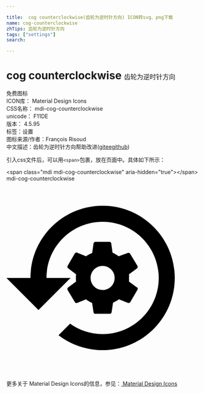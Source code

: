 ```yaml
---

title:  cog counterclockwise(齿轮为逆时针方向) ICON转svg、png下载
name: cog-counterclockwise
zhTips: 齿轮为逆时针方向
tags: ["settings"]
search: 

---
```


# cog counterclockwise  <small style="font-size: 60%;font-weight: 100">齿轮为逆时针方向</small>


<div class="detail-page">
<p>
<span><span class="badge-success badge">免费图标</span> </span>
<br/>
<span>
ICON库：
<span class="badge-secondary badge">Material Design Icons</span> 
</span>
<br/>
<span>
CSS名称：
<span class="badge-secondary badge">mdi-cog-counterclockwise</span> 
</span>
<br/>
<span>
unicode：
<span class="badge-secondary badge">F11DE</span> 
<copy-btn content='F11DE' btn-title=""></copy-btn>
<copy-btn :content='String.fromCodePoint(parseInt("F11DE", 16))' btn-title="复制U"></copy-btn>
</span>
<br/>
<span>
版本：
<span class="badge-secondary badge">4.5.95</span> 
</span><br/><span>标签：<span class="badge-light badge"><router-link to="/tags/settings.html">设置</router-link></span></span>
<br/>
<span>图标来源/作者：<span class="badge-light badge">François Risoud</span></span> 
<br/>
<span class="zh-detail">中文描述：<span class="badge-primary badge">齿轮为逆时针方向</span><span class="help-link"><span>帮助改进</span>(<a href="https://gitee.com/liuwave/icon-helper/edit/master/json/material/cog-counterclockwise.json" target="_blank" rel="noopener noreferrer">gitee</a><a href="https://github.com/liuwave/icon-helper/edit/master/json/material/cog-counterclockwise.json" target="_blank" rel="noopener noreferrer">github</a></span>)</span><br/>
</p>
</div>
<div class="alert alert-dark">
  <i class="mdi mdi-cog-counterclockwise mdi-48px"></i>
  <i class="mdi mdi-cog-counterclockwise mdi-36px"></i>
  <i class="mdi mdi-cog-counterclockwise mdi-24px"></i>
  <i class="mdi mdi-cog-counterclockwise mdi-18px"></i>
</div>
<div>
  <p>引入css文件后，可以用<code>&lt;span&gt;</code>包裹，放在页面中。具体如下所示：    
  </p>
  <div class="alert alert-primary" style="font-size: 14px">
    &lt;span class="mdi mdi-cog-counterclockwise" aria-hidden="true"&gt;&lt;/span&gt;
    <copy-btn content='<span class="mdi mdi-cog-counterclockwise" aria-hidden="true"></span>'></copy-btn>
  </div>
  <div class="alert alert-secondary">
    <i class="mdi mdi-cog-counterclockwise"
    style="font-size: 24px"
    aria-hidden="true"></i> mdi-cog-counterclockwise
    <copy-btn content="mdi-cog-counterclockwise" btn-title="复制图标名称"></copy-btn>
  </div>
</div>
<div id="svg" class="svg-wrap">
<svg xmlns="http://www.w3.org/2000/svg" viewBox="0 0 24 24"><path d="M12 3C7.03 3 3 7.03 3 12H0L4 16L8 12H5C5 8.13 8.13 5 12 5S19 8.13 19 12 15.87 19 12 19C10.55 19 9.13 18.54 7.94 17.7L6.5 19.14C8.08 20.34 10 21 12 21C16.97 21 21 16.97 21 12S16.97 3 12 3M16.29 13.19L15.29 12.45C15.3 12.3 15.3 12.15 15.29 12C15.31 11.85 15.31 11.7 15.29 11.55L16.29 10.81C16.37 10.74 16.4 10.62 16.35 10.5L15.44 9C15.39 8.89 15.26 8.84 15.15 8.88L14 9.3C13.77 9.12 13.5 8.97 13.24 8.85L13.07 7.67C13.05 7.57 12.96 7.5 12.86 7.5H11.1C11 7.5 10.89 7.58 10.87 7.69L10.7 8.88C10.43 9 10.17 9.13 9.93 9.3L8.81 8.85C8.71 8.81 8.59 8.85 8.53 8.95L7.63 10.5C7.58 10.61 7.6 10.72 7.69 10.79L8.69 11.55C8.66 11.85 8.66 12.15 8.69 12.45L7.69 13.19C7.61 13.26 7.58 13.38 7.63 13.5L8.53 15C8.58 15.11 8.7 15.16 8.81 15.12L9.93 14.67C10.16 14.85 10.42 15 10.69 15.12L10.87 16.3C10.89 16.41 11 16.5 11.1 16.47H12.9C13 16.47 13.11 16.39 13.12 16.28L13.3 15.09C13.56 14.97 13.81 14.83 14.05 14.67L15.18 15.12C15.28 15.12 15.4 15.12 15.46 15L16.36 13.45C16.41 13.35 16.38 13.23 16.29 13.16M12 13.5C11.17 13.5 10.5 12.83 10.5 12S11.17 10.5 12 10.5 13.5 11.17 13.5 12C13.5 12.82 12.84 13.5 12 13.5H12" /></svg>
</div>
<detail full-name='mdi-cog-counterclockwise'></detail>
    
<div><p>更多关于 Material Design Icons的信息，参见：<a target="_blank" href="https://iconhelper.cn/material.html"> Material Design Icons</a>
</p></div>
